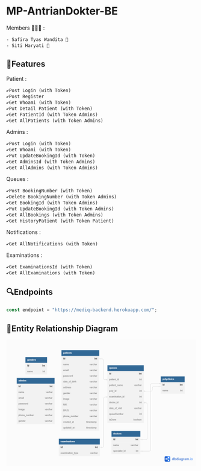 # MP-AntrianDokter-BE

Members 👨‍👧‍👧 :

```
- Safira Tyas Wandita 👩
- Siti Haryati 👩

```

## 🚀Features

Patient :
```
✔️Post Login (with Token)
✔️Post Register
✔️Get Whoami (with Token)
✔️Put Detail Patient (with Token)
✔️Get PatientId (with Token Admins)
✔️Get AllPatients (with Token Admins)
```
Admins :
```
✔️Post Login (with Token)
✔️Get Whoami (with Token)
✔️Put UpdateBookingId (with Token)
✔️Get AdminsId (with Token Admins)
✔️Get AllAdmins (with Token Admins)
```
Queues :
```
✔️Post BookingNumber (with Token)
✔️Delete BookingNumber (with Token Admins)
✔️Get BookingId (with Token Admins)
✔️Put UpdateBookingId (with Token Admins)
✔️Get AllBookings (with Token Admins)
✔️Get HistoryPatient (with Token Patient)
```

Notifications :
```
✔️Get AllNotifications (with Token)
```

Examinations :
```
✔️Get ExaminationsId (with Token)
✔️Get AllExaminations (with Token)
```
## 🔍Endpoints

```javascript
const endpoint = "https://mediq-backend.herokuapp.com/";
```

## 📌Entity Relationship Diagram

<img src="erd.png">

